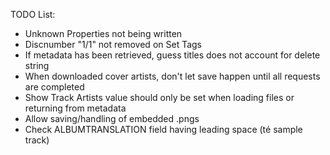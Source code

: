 TODO List:

* Unknown Properties not being written
* Discnumber "1/1" not removed on Set Tags
* If metadata has been retrieved, guess titles does not account for delete string
* When downloaded cover artists, don't let save happen until all requests are completed
* Show Track Artists value should only be set when loading files or returning from metadata
* Allow saving/handling of embedded .pngs
* Check ALBUMTRANSLATION field having leading space (té sample track)